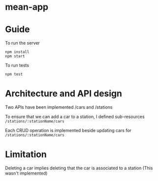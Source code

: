 # mean-app

# Guide
To run the server
```
npm install
npm start
```
To run tests
```
npm test
```

# Architecture and API design
Two APIs have been implemented
/cars and /stations

To ensure that we can add a car to a station, I defined sub-resources ``/stations/:stationName/cars``

Each CRUD operation is implemented beside updating cars for ``/stations/:stationName/cars``

# Limitation
Deleting a car implies deleting that the car is associated to a station (This wasn't implemented)
